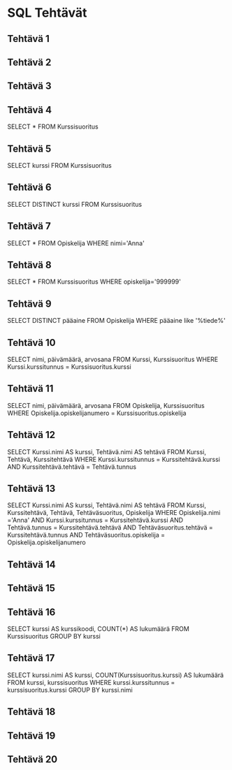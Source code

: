 # SQL Tehtävät  

## Tehtävä 1  

## Tehtävä 2  

## Tehtävä 3  

## Tehtävä 4  
SELECT * FROM Kurssisuoritus  
## Tehtävä 5  
SELECT kurssi FROM Kurssisuoritus  
## Tehtävä 6  
SELECT DISTINCT kurssi FROM Kurssisuoritus  
## Tehtävä 7  
SELECT * FROM Opiskelija WHERE nimi='Anna'  
## Tehtävä 8  
SELECT * FROM Kurssisuoritus WHERE opiskelija='999999'  
## Tehtävä 9  
SELECT DISTINCT pääaine FROM Opiskelija WHERE pääaine like '%tiede%'  
## Tehtävä 10  
SELECT nimi, päivämäärä, arvosana FROM Kurssi, Kurssisuoritus WHERE Kurssi.kurssitunnus = Kurssisuoritus.kurssi
## Tehtävä 11  
SELECT nimi, päivämäärä, arvosana FROM Opiskelija, Kurssisuoritus WHERE Opiskelija.opiskelijanumero = Kurssisuoritus.opiskelija
## Tehtävä 12  
SELECT Kurssi.nimi AS kurssi, Tehtävä.nimi AS tehtävä FROM Kurssi, Tehtävä, Kurssitehtävä WHERE  Kurssi.kurssitunnus = Kurssitehtävä.kurssi AND Kurssitehtävä.tehtävä = Tehtävä.tunnus
## Tehtävä 13  
SELECT Kurssi.nimi AS kurssi, Tehtävä.nimi AS tehtävä FROM Kurssi, Kurssitehtävä, Tehtävä, Tehtäväsuoritus, Opiskelija WHERE Opiskelija.nimi ='Anna' AND Kurssi.kurssitunnus = Kurssitehtävä.kurssi AND Tehtävä.tunnus = Kurssitehtävä.tehtävä AND Tehtäväsuoritus.tehtävä = Kurssitehtävä.tunnus  AND Tehtäväsuoritus.opiskelija = Opiskelija.opiskelijanumero
## Tehtävä 14  

## Tehtävä 15  

## Tehtävä 16  
SELECT kurssi AS kurssikoodi, COUNT(*) AS lukumäärä FROM Kurssisuoritus GROUP BY kurssi
## Tehtävä 17  
SELECT kurssi.nimi AS kurssi, COUNT(Kurssisuoritus.kurssi) AS lukumäärä FROM kurssi, kurssisuoritus WHERE kurssi.kurssitunnus = kurssisuoritus.kurssi GROUP BY kurssi.nimi
## Tehtävä 18  

## Tehtävä 19  

## Tehtävä 20  
